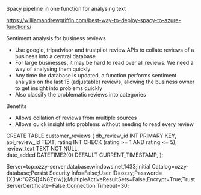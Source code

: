 Spacy pipeline in one function for analysing text

https://williamandrewgriffin.com/best-way-to-deploy-spacy-to-azure-functions/

Sentiment analysis for business reviews
- Use google, tripadvisor and trustpilot review APIs to collate reviews of a business into a central database
- For large businesses, it may be hard to read over all reviews. We need a way of analysing them quickly
- Any time the database is updated, a function performs sentiment analysis on the last 15 (adjustable) reviews, allowing the 
business owner to get insight into problems quickly
- Also classify the problematic reviews into categories

Benefits
- Allows collation of reviews from multiple sources
- Allows quick insight into problems without needing to read every review

CREATE TABLE customer_reviews (
    db_review_id INT PRIMARY KEY,
    api_review_id TEXT,
    rating INT CHECK (rating >= 1 AND rating <= 5),
    review_text TEXT NOT NULL,                                
    date_added DATETIME2(0) DEFAULT CURRENT_TIMESTAMP,
);

Server=tcp:ozzy-server.database.windows.net,1433;Initial Catalog=ozzy-database;Persist Security Info=False;User ID=ozzy;Password={X[lrA:"QZS[]4N8Zzlw)};MultipleActiveResultSets=False;Encrypt=True;TrustServerCertificate=False;Connection Timeout=30;